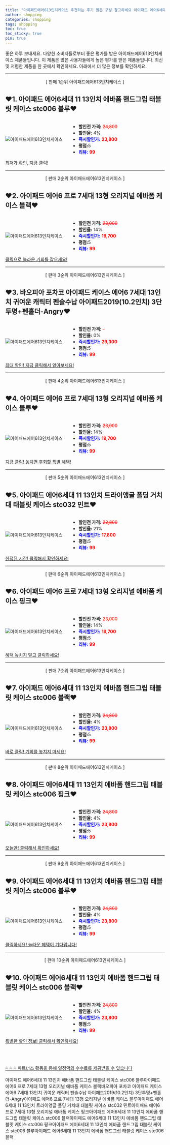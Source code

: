 ```yaml
---
title: "아이패드에어613인치케이스 추천하는 후기 많은 구성 참고하세요 아이패드 에어6세대 11 13인치 에바폼"
author: shopping
categories: shopping
tags: shopping
toc: true
toc_sticky: true
pin: true
---
```

좋은 하루 보내세요. 다양한 소비자들로부터 좋은 평가를 받은 아이패드에어613인치케이스 제품들입니다. 이 제품은 많은 사용자들에게 높은 평가를 받은 제품들입니다. 최신 및 저렴한 제품을 한 곳에서 확인하세요. 아래에서 더 많은 정보를 확인하세요.

---
<p class="toplist" style="margin: 0 auto; display: block; width: fit-content;">[ 판매 1순위 아이패드에어613인치케이스 ]</p>

<h2><strong>❤️1. 아이패드 에어6세대 11 13인치 에바폼 핸드그립 태블릿 케이스 stc006 블루❤️</strong></h2>

<div style="display: flex; align-items: center;">
    <div style="flex: 0.4;">
        <img src="https://thumbnail10.coupangcdn.com/thumbnails/remote/230x230ex/image/vendor_inventory/e897/76494df803d2a9e5f171a80c6cdb8b470820ec8578577b00a4e4026c848c.jpg" alt="아이패드에어613인치케이스" style="max-width: 100%;">
    </div>
    <div style="flex: 0.6; margin-left: 10px;">
        <ul>
            <li><strong>할인전 가격:</strong> <del style="color: red;">24,800</del></li>
            <li><strong>할인율:</strong> 4%</li>
            <li><span style='color:blue'><strong>즉시할인가:</strong></span> <span style='color:red'><strong>23,800</strong></span></li>
            <li><strong>평점:</strong>5</li>
            <li><span style='color:blue'><strong>리뷰:</strong></span> <span style='color:red'><strong>99</strong></span></li>
        </ul>
    </div>
</div>
<div class="center">
    <a href="https://William4Davisa.github.io?lptag=AF9450613&subid=githubio&pageKey=8156939396&traceid=V0-153&itemId=23240671946&vendorItemId=90273102055" class="myButton">
        최저가 확인, 지금 클릭!
    </a>
</div>


---
<p class="toplist" style="margin: 0 auto; display: block; width: fit-content;">[ 판매 2순위 아이패드에어613인치케이스 ]</p>

<h2><strong>❤️2. 아이패드 에어6 프로 7세대 13형 오리지널 에바폼 케이스 블랙❤️</strong></h2>

<div style="display: flex; align-items: center;">
    <div style="flex: 0.4;">
        <img src="https://thumbnail8.coupangcdn.com/thumbnails/remote/230x230ex/image/vendor_inventory/f5d4/809cd7d894c0ca540081da5b4afcaa56afaa3a42657e2d2bd1567876ef0c.jpg" alt="아이패드에어613인치케이스" style="max-width: 100%;">
    </div>
    <div style="flex: 0.6; margin-left: 10px;">
        <ul>
            <li><strong>할인전 가격:</strong> <del style="color: red;">23,000</del></li>
            <li><strong>할인율:</strong> 14%</li>
            <li><span style='color:blue'><strong>즉시할인가:</strong></span> <span style='color:red'><strong>19,700</strong></span></li>
            <li><strong>평점:</strong>5</li>
            <li><span style='color:blue'><strong>리뷰:</strong></span> <span style='color:red'><strong>99</strong></span></li>
        </ul>
    </div>
</div>
<div class="center">
    <a href="https://William4Davisa.github.io?lptag=AF9450613&subid=githubio&pageKey=8230356503&traceid=V0-153&itemId=23686422629&vendorItemId=90718211492" class="myButton">
        클릭으로 놀라운 기회를 잡으세요!
    </a>
</div>


---
<p class="toplist" style="margin: 0 auto; display: block; width: fit-content;">[ 판매 3순위 아이패드에어613인치케이스 ]</p>

<h2><strong>❤️3. 바오피아 포차코 아이패드 케이스 에어6 7세대 13인치 귀여운 캐릭터 펜슬수납 아이패드2019(10.2인치) 3단투명+펜홀더-Angry❤️</strong></h2>

<div style="display: flex; align-items: center;">
    <div style="flex: 0.4;">
        <img src="https://thumbnail7.coupangcdn.com/thumbnails/remote/230x230ex/image/vendor_inventory/1abf/d0dfc9f736c83d55b88b1625b28dde34481cf9d98f667fae945ebeeb002d.jpg" alt="아이패드에어613인치케이스" style="max-width: 100%;">
    </div>
    <div style="flex: 0.6; margin-left: 10px;">
        <ul>
            <li><strong>할인전 가격:</strong> <del style="color: red;">-</del></li>
            <li><strong>할인율:</strong> 0%</li>
            <li><span style='color:blue'><strong>즉시할인가:</strong></span> <span style='color:red'><strong>29,300</strong></span></li>
            <li><strong>평점:</strong>5</li>
            <li><span style='color:blue'><strong>리뷰:</strong></span> <span style='color:red'><strong>99</strong></span></li>
        </ul>
    </div>
</div>
<div class="center">
    <a href="https://William4Davisa.github.io?lptag=AF9450613&subid=githubio&pageKey=8216828041&traceid=V0-153&itemId=23603102628&vendorItemId=90628842553" class="myButton">
        최대 할인! 지금 클릭해서 알아보세요!
    </a>
</div>


---
<p class="toplist" style="margin: 0 auto; display: block; width: fit-content;">[ 판매 4순위 아이패드에어613인치케이스 ]</p>

<h2><strong>❤️4. 아이패드 에어6 프로 7세대 13형 오리지널 에바폼 케이스 블루❤️</strong></h2>

<div style="display: flex; align-items: center;">
    <div style="flex: 0.4;">
        <img src="https://thumbnail9.coupangcdn.com/thumbnails/remote/230x230ex/image/vendor_inventory/bd8f/27b9f8d2d044d4c8514075c764506b35ad56fcb53404431f7236bc5ba309.jpg" alt="아이패드에어613인치케이스" style="max-width: 100%;">
    </div>
    <div style="flex: 0.6; margin-left: 10px;">
        <ul>
            <li><strong>할인전 가격:</strong> <del style="color: red;">23,000</del></li>
            <li><strong>할인율:</strong> 14%</li>
            <li><span style='color:blue'><strong>즉시할인가:</strong></span> <span style='color:red'><strong>19,700</strong></span></li>
            <li><strong>평점:</strong>5</li>
            <li><span style='color:blue'><strong>리뷰:</strong></span> <span style='color:red'><strong>99</strong></span></li>
        </ul>
    </div>
</div>
<div class="center">
    <a href="https://William4Davisa.github.io?lptag=AF9450613&subid=githubio&pageKey=8230356503&traceid=V0-153&itemId=23686422634&vendorItemId=90718211500" class="myButton">
        지금 클릭! 놓치면 후회할 특별 혜택!
    </a>
</div>


---
<p class="toplist" style="margin: 0 auto; display: block; width: fit-content;">[ 판매 5순위 아이패드에어613인치케이스 ]</p>

<h2><strong>❤️5. 아이패드 에어6세대 11 13인치 트라이앵글 폴딩 거치대 태블릿 케이스 stc032 민트❤️</strong></h2>

<div style="display: flex; align-items: center;">
    <div style="flex: 0.4;">
        <img src="https://thumbnail9.coupangcdn.com/thumbnails/remote/230x230ex/image/vendor_inventory/2c58/27a11e868fd1ad4667434da564f9e795205bcda0a89936c4ea0df5ed7102.jpg" alt="아이패드에어613인치케이스" style="max-width: 100%;">
    </div>
    <div style="flex: 0.6; margin-left: 10px;">
        <ul>
            <li><strong>할인전 가격:</strong> <del style="color: red;">22,800</del></li>
            <li><strong>할인율:</strong> 21%</li>
            <li><span style='color:blue'><strong>즉시할인가:</strong></span> <span style='color:red'><strong>17,800</strong></span></li>
            <li><strong>평점:</strong>5</li>
            <li><span style='color:blue'><strong>리뷰:</strong></span> <span style='color:red'><strong>99</strong></span></li>
        </ul>
    </div>
</div>
<div class="center">
    <a href="https://William4Davisa.github.io?lptag=AF9450613&subid=githubio&pageKey=8135410409&traceid=V0-153&itemId=23108874133&vendorItemId=90711443512" class="myButton">
        한정된 시간! 클릭해서 확인하세요!
    </a>
</div>


---
<p class="toplist" style="margin: 0 auto; display: block; width: fit-content;">[ 판매 6순위 아이패드에어613인치케이스 ]</p>

<h2><strong>❤️6. 아이패드 에어6 프로 7세대 13형 오리지널 에바폼 케이스 핑크❤️</strong></h2>

<div style="display: flex; align-items: center;">
    <div style="flex: 0.4;">
        <img src="https://thumbnail10.coupangcdn.com/thumbnails/remote/230x230ex/image/vendor_inventory/9225/e8554100d8c99715ebfc793d629b2624a48a434de4822b532983d3db8f61.jpg" alt="아이패드에어613인치케이스" style="max-width: 100%;">
    </div>
    <div style="flex: 0.6; margin-left: 10px;">
        <ul>
            <li><strong>할인전 가격:</strong> <del style="color: red;">23,000</del></li>
            <li><strong>할인율:</strong> 14%</li>
            <li><span style='color:blue'><strong>즉시할인가:</strong></span> <span style='color:red'><strong>19,700</strong></span></li>
            <li><strong>평점:</strong>5</li>
            <li><span style='color:blue'><strong>리뷰:</strong></span> <span style='color:red'><strong>99</strong></span></li>
        </ul>
    </div>
</div>
<div class="center">
    <a href="https://William4Davisa.github.io?lptag=AF9450613&subid=githubio&pageKey=8230356503&traceid=V0-153&itemId=23686422628&vendorItemId=90718211488" class="myButton">
        혜택 놓치지 말고 클릭하세요!
    </a>
</div>


---
<p class="toplist" style="margin: 0 auto; display: block; width: fit-content;">[ 판매 7순위 아이패드에어613인치케이스 ]</p>

<h2><strong>❤️7. 아이패드 에어6세대 11 13인치 에바폼 핸드그립 태블릿 케이스 stc006 블랙❤️</strong></h2>

<div style="display: flex; align-items: center;">
    <div style="flex: 0.4;">
        <img src="https://thumbnail10.coupangcdn.com/thumbnails/remote/230x230ex/image/vendor_inventory/e897/76494df803d2a9e5f171a80c6cdb8b470820ec8578577b00a4e4026c848c.jpg" alt="아이패드에어613인치케이스" style="max-width: 100%;">
    </div>
    <div style="flex: 0.6; margin-left: 10px;">
        <ul>
            <li><strong>할인전 가격:</strong> <del style="color: red;">24,800</del></li>
            <li><strong>할인율:</strong> 4%</li>
            <li><span style='color:blue'><strong>즉시할인가:</strong></span> <span style='color:red'><strong>23,800</strong></span></li>
            <li><strong>평점:</strong>5</li>
            <li><span style='color:blue'><strong>리뷰:</strong></span> <span style='color:red'><strong>99</strong></span></li>
        </ul>
    </div>
</div>
<div class="center">
    <a href="https://William4Davisa.github.io?lptag=AF9450613&subid=githubio&pageKey=8178308929&traceid=V0-153&itemId=23376672814&vendorItemId=90406822617" class="myButton">
        바로 클릭! 기회를 놓치지 마세요!
    </a>
</div>


---
<p class="toplist" style="margin: 0 auto; display: block; width: fit-content;">[ 판매 8순위 아이패드에어613인치케이스 ]</p>

<h2><strong>❤️8. 아이패드 에어6세대 11 13인치 에바폼 핸드그립 태블릿 케이스 stc006 핑크❤️</strong></h2>

<div style="display: flex; align-items: center;">
    <div style="flex: 0.4;">
        <img src="https://thumbnail10.coupangcdn.com/thumbnails/remote/230x230ex/image/vendor_inventory/e897/76494df803d2a9e5f171a80c6cdb8b470820ec8578577b00a4e4026c848c.jpg" alt="아이패드에어613인치케이스" style="max-width: 100%;">
    </div>
    <div style="flex: 0.6; margin-left: 10px;">
        <ul>
            <li><strong>할인전 가격:</strong> <del style="color: red;">24,800</del></li>
            <li><strong>할인율:</strong> 4%</li>
            <li><span style='color:blue'><strong>즉시할인가:</strong></span> <span style='color:red'><strong>23,800</strong></span></li>
            <li><strong>평점:</strong>5</li>
            <li><span style='color:blue'><strong>리뷰:</strong></span> <span style='color:red'><strong>99</strong></span></li>
        </ul>
    </div>
</div>
<div class="center">
    <a href="https://William4Davisa.github.io?lptag=AF9450613&subid=githubio&pageKey=8156939396&traceid=V0-153&itemId=23240671938&vendorItemId=90273102025" class="myButton">
        오늘만! 클릭해서 확인하세요!
    </a>
</div>


---
<p class="toplist" style="margin: 0 auto; display: block; width: fit-content;">[ 판매 9순위 아이패드에어613인치케이스 ]</p>

<h2><strong>❤️9. 아이패드 에어6세대 11 13인치 에바폼 핸드그립 태블릿 케이스 stc006 블루❤️</strong></h2>

<div style="display: flex; align-items: center;">
    <div style="flex: 0.4;">
        <img src="https://thumbnail10.coupangcdn.com/thumbnails/remote/230x230ex/image/vendor_inventory/e897/76494df803d2a9e5f171a80c6cdb8b470820ec8578577b00a4e4026c848c.jpg" alt="아이패드에어613인치케이스" style="max-width: 100%;">
    </div>
    <div style="flex: 0.6; margin-left: 10px;">
        <ul>
            <li><strong>할인전 가격:</strong> <del style="color: red;">24,800</del></li>
            <li><strong>할인율:</strong> 4%</li>
            <li><span style='color:blue'><strong>즉시할인가:</strong></span> <span style='color:red'><strong>23,800</strong></span></li>
            <li><strong>평점:</strong>5</li>
            <li><span style='color:blue'><strong>리뷰:</strong></span> <span style='color:red'><strong>99</strong></span></li>
        </ul>
    </div>
</div>
<div class="center">
    <a href="https://William4Davisa.github.io?lptag=AF9450613&subid=githubio&pageKey=8178308929&traceid=V0-153&itemId=23376672810&vendorItemId=90406822606" class="myButton">
        클릭하세요! 놀라운 혜택이 기다립니다!
    </a>
</div>


---
<p class="toplist" style="margin: 0 auto; display: block; width: fit-content;">[ 판매 10순위 아이패드에어613인치케이스 ]</p>

<h2><strong>❤️10. 아이패드 에어6세대 11 13인치 에바폼 핸드그립 태블릿 케이스 stc006 블랙❤️</strong></h2>

<div style="display: flex; align-items: center;">
    <div style="flex: 0.4;">
        <img src="https://thumbnail10.coupangcdn.com/thumbnails/remote/230x230ex/image/vendor_inventory/e897/76494df803d2a9e5f171a80c6cdb8b470820ec8578577b00a4e4026c848c.jpg" alt="아이패드에어613인치케이스" style="max-width: 100%;">
    </div>
    <div style="flex: 0.6; margin-left: 10px;">
        <ul>
            <li><strong>할인전 가격:</strong> <del style="color: red;">24,800</del></li>
            <li><strong>할인율:</strong> 4%</li>
            <li><span style='color:blue'><strong>즉시할인가:</strong></span> <span style='color:red'><strong>23,800</strong></span></li>
            <li><strong>평점:</strong>5</li>
            <li><span style='color:blue'><strong>리뷰:</strong></span> <span style='color:red'><strong>99</strong></span></li>
        </ul>
    </div>
</div>
<div class="center">
    <a href="https://William4Davisa.github.io?lptag=AF9450613&subid=githubio&pageKey=8156939396&traceid=V0-153&itemId=23240671942&vendorItemId=90273102039" class="myButton">
        특별한 할인 정보! 클릭해서 확인하세요!
    </a>
</div>

<br><br><br>[💦 💦 💦 파트너스 활동을 통해 일정액의 수수료를 제공받을 수 있습니다](https://link.coupang.com/a/bcpT2c)<br><br>아이패드 에어6세대 11 13인치 에바폼 핸드그립 태블릿 케이스 stc006 블루아이패드 에어6 프로 7세대 13형 오리지널 에바폼 케이스 블랙바오피아 포차코 아이패드 케이스 에어6 7세대 13인치 귀여운 캐릭터 펜슬수납 아이패드2019(10.2인치) 3단투명+펜홀더-Angry아이패드 에어6 프로 7세대 13형 오리지널 에바폼 케이스 블루아이패드 에어6세대 11 13인치 트라이앵글 폴딩 거치대 태블릿 케이스 stc032 민트아이패드 에어6 프로 7세대 13형 오리지널 에바폼 케이스 핑크아이패드 에어6세대 11 13인치 에바폼 핸드그립 태블릿 케이스 stc006 블랙아이패드 에어6세대 11 13인치 에바폼 핸드그립 태블릿 케이스 stc006 핑크아이패드 에어6세대 11 13인치 에바폼 핸드그립 태블릿 케이스 stc006 블루아이패드 에어6세대 11 13인치 에바폼 핸드그립 태블릿 케이스 stc006 블랙